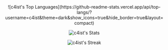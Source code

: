 <div align="center">
  ![c4ist's Top Languages](https://github-readme-stats.vercel.app/api/top-langs/?username=c4ist&theme=dark&show_icons=true&hide_border=true&layout=compact)

  ![c4ist's Stats](https://github-readme-stats.vercel.app/api?username=c4ist&theme=dark&show_icons=true&hide_border=true&count_private=true)

<div align="center">

![c4ist's Streak](https://github-readme-streak-stats.herokuapp.com/?user=c4ist&theme=dark&hide_border=true)


</div>
